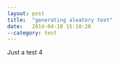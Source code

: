 ```yaml
---
layout: post
title:  "generating aleatory text"
date:   2014-04-18 15:10:20
--category: test
---
```


Just a test 4